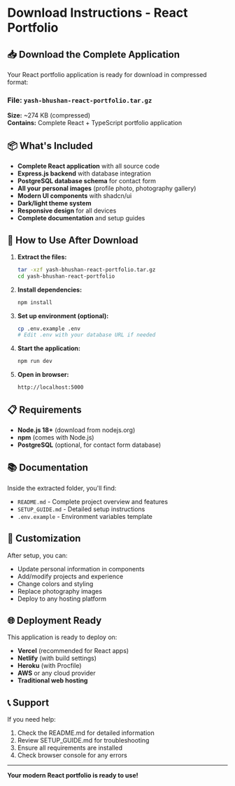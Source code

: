# Download Instructions - React Portfolio

## 📥 Download the Complete Application

Your React portfolio application is ready for download in compressed format:

### File: `yash-bhushan-react-portfolio.tar.gz`

**Size:** ~274 KB (compressed)  
**Contains:** Complete React + TypeScript portfolio application

## 📦 What's Included

- **Complete React application** with all source code
- **Express.js backend** with database integration
- **PostgreSQL database schema** for contact form
- **All your personal images** (profile photo, photography gallery)
- **Modern UI components** with shadcn/ui
- **Dark/light theme system**
- **Responsive design** for all devices
- **Complete documentation** and setup guides

## 🚀 How to Use After Download

1. **Extract the files:**
   ```bash
   tar -xzf yash-bhushan-react-portfolio.tar.gz
   cd yash-bhushan-react-portfolio
   ```

2. **Install dependencies:**
   ```bash
   npm install
   ```

3. **Set up environment (optional):**
   ```bash
   cp .env.example .env
   # Edit .env with your database URL if needed
   ```

4. **Start the application:**
   ```bash
   npm run dev
   ```

5. **Open in browser:**
   ```
   http://localhost:5000
   ```

## 📋 Requirements

- **Node.js 18+** (download from nodejs.org)
- **npm** (comes with Node.js)
- **PostgreSQL** (optional, for contact form database)

## 📚 Documentation

Inside the extracted folder, you'll find:

- `README.md` - Complete project overview and features
- `SETUP_GUIDE.md` - Detailed setup instructions
- `.env.example` - Environment variables template

## 🔧 Customization

After setup, you can:
- Update personal information in components
- Add/modify projects and experience
- Change colors and styling
- Replace photography images
- Deploy to any hosting platform

## 🌐 Deployment Ready

This application is ready to deploy on:
- **Vercel** (recommended for React apps)
- **Netlify** (with build settings)
- **Heroku** (with Procfile)
- **AWS** or any cloud provider
- **Traditional web hosting**

## 📞 Support

If you need help:
1. Check the README.md for detailed information
2. Review SETUP_GUIDE.md for troubleshooting
3. Ensure all requirements are installed
4. Check browser console for any errors

---

**Your modern React portfolio is ready to use!**